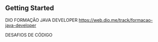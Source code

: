 ## Getting Started

DIO FORMAÇÃO JAVA DEVELOPER
https://web.dio.me/track/formacao-java-developer

DESAFIOS DE CÓDIGO
